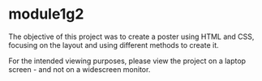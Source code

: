 # module1g2

The objective of this project was to create a poster using HTML and CSS, focusing on the layout and using different methods to create it.

For the intended viewing purposes, please view the project on a laptop screen - and not on a widescreen monitor.